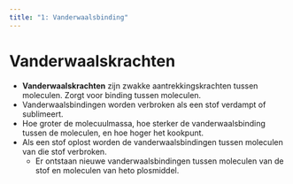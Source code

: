 ```yaml
---
title: "1: Vanderwaalsbinding"
---
```

# Vanderwaalskrachten
- **Vanderwaalskrachten** zijn zwakke aantrekkingskrachten tussen moleculen. Zorgt voor binding tussen moleculen.
- Vanderwaalsbindingen worden verbroken als een stof verdampt of sublimeert.
- Hoe groter de molecuulmassa, hoe sterker de vanderwaalsbinding tussen de moleculen, en hoe hoger het kookpunt.
- Als een stof oplost worden de vanderwaalsbindingen tussen moleculen van die stof verbroken.
	- Er ontstaan nieuwe vanderwaalsbindingen tussen moleculen van de stof en moleculen van heto plosmiddel.
